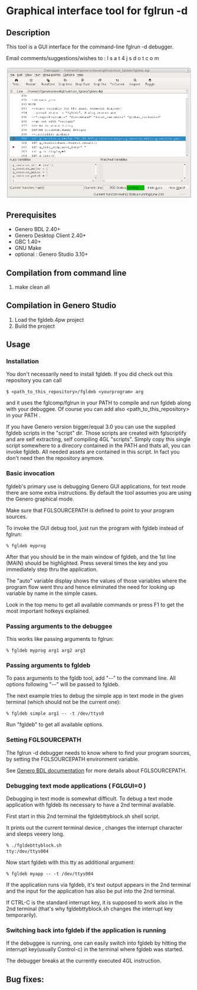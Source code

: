 # Graphical interface tool for fglrun -d

## Description

This tool is a GUI interface for the command-line fglrun -d debugger.

Email comments/suggestions/wishes to : l s a t 4 j s d o t c o m

![Genero FGL Debugger User Interface (GDC)](https://github.com/FourjsGenero/tool_fgldeb/raw/master/docs/fgldeb-screen-001.png)

## Prerequisites

* Genero BDL 2.40+
* Genero Desktop Client 2.40+
* GBC 1.40+
* GNU Make
* optional : Genero Studio 3.10+

## Compilation from command line

1. make clean all

## Compilation in Genero Studio

1. Load the fgldeb.4pw project
2. Build the project

## Usage

### Installation

You don't necessarily need to install fgldeb.
If you did check out this repository you can call
```
$ <path_to_this_repository>/fgldeb <yourprogram> arg 
```
and it uses the fglcomp/fglrun in your PATH to compile and run fgldeb along with your debuggee.
Of course you can add also <path_to_this_repository> in your PATH .

If you have Genero version bigger/equal 3.0 you can use the supplied fgldeb scripts in the "script" dir.
Those scripts are created with fglscriptify and are self extracting,
self compiling 4GL "scripts".
Simply copy this single script somewhere to a direcory contained in the PATH and thats all, you can invoke fgldeb.
All needed assets are contained in this script.
In fact you don't need then the repository anymore.



### Basic invocation

fgldeb's primary use is debugging Genero GUI applications, for text mode there
are some extra instructions. By default the tool assumes you are using the
Genero graphical mode.

Make sure that FGLSOURCEPATH is defined to point to your program sources.

To invoke the GUI debug tool, just run the program with fgldeb instead of fglrun:

```
% fgldeb myprog
```

After that you should be in the main window of fgldeb, and the 1st line (MAIN)
should be highlighted. Press several times the <F10> key and you immediately
step thru the application.

The "auto" variable display shows the values of those variables where the
program flow went thru and hence eliminated the need for looking up variable
by name in the simple cases. 

Look in the top menu to get all available commands or press F1 to get the
most important hotkeys explained.

### Passing arguments to the debuggee

This works like passing arguments to fglrun:

```
% fgldeb myprog arg1 arg2 arg3
```

### Passing arguments to fgldeb

To pass arguments to the fgldb tool, add "--" to the command line. All options
following "--" will be passed to fgldeb.

The next example tries to debug the simple app in text mode in the given
terminal (which should not be the current one):

```
% fgldeb simple arg1 -- -t /dev/ttys0
```

Run "fgldeb" to get all available options.

### Setting FGLSOURCEPATH

The fglrun -d debugger needs to know where to find your program sources, by
setting the FGLSOURCEPATH environment variable.

See [Genero BDL documentation](http://www.4js.com/download/documentation)
for more details about FGLSOURCEPATH.

### Debugging text mode applications ( FGLGUI=0 )

Debugging in text mode is somewhat difficult. To debug a text mode application
with fgldeb its necessary to have a 2nd terminal available.

First start in this 2nd terminal the fgldebttyblock.sh shell script.

It prints out the current terminal device , changes the interrupt character
and sleeps veeery long.

```
% ./fgldebttyblock.sh
tty:/dev/ttys004
```

Now start fgldeb with this tty as additional argument:

```
% fgldeb myapp -- -t /dev/ttys004
```

If the application runs via fgldeb, it's text output appears in the 2nd terminal
and the input for the application has also be put into the 2nd terminal.

If CTRL-C is the standard interrupt key, it is supposed to work also in the 2nd
terminal (that's why fgldebttyblock.sh changes the interrupt key temporarily).

### Switching back into fgldeb if the application is running

If the debuggee is running, one can easily switch into fgldeb by hitting the
interrupt key(usually Control-c) in the terminal where fgldeb was started.

The debugger breaks at the currently executed 4GL instruction.

## Bug fixes:

